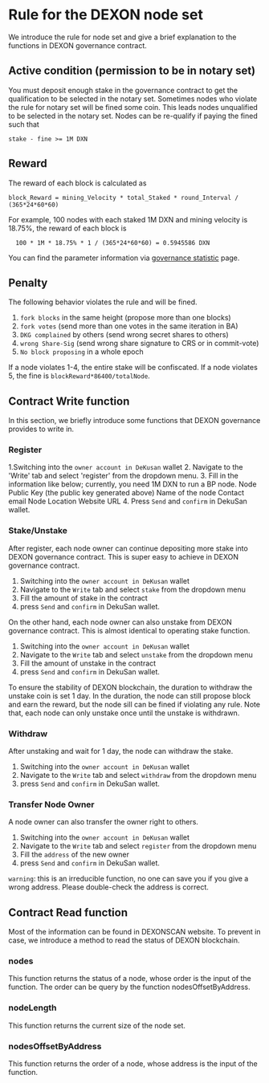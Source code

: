 # Rule for the DEXON node set
  We introduce the rule for node set and give a brief explanation to the functions in DEXON governance contract.

  
## Active condition (permission to be in notary set)
  You must deposit enough stake in the governance contract to get the qualification to be selected in the notary set.
  Sometimes nodes who violate the rule for notary set will be fined some coin. This leads nodes unqualified to be selected in the notary set. Nodes can be re-qualify if paying the fined such that 
  
    stake - fine >= 1M DXN

## Reward
  The reward of each block is calculated as

    block_Reward = mining_Velocity * total_Staked * round_Interval / (365*24*60*60)

  For example, 100 nodes with each staked 1M DXN and mining velocity is 18.75%, the reward of each block is
  
      100 * 1M * 18.75% * 1 / (365*24*60*60) = 0.5945586 DXN
  You can find the parameter information via [governance statistic](https://testnet.dexscan.app/governance) page.


## Penalty
  The following behavior violates the rule and will be fined.
  1. `fork blocks` in the same height (propose more than one blocks)
  2. `fork votes` (send more than one votes in the same iteration in BA)
  3. `DKG complained` by others (send wrong secret shares to others)
  4. `wrong Share-Sig` (send wrong share signature to CRS or in commit-vote)
  5. `No block proposing` in a whole epoch
  
  If a node violates 1-4, the entire stake will be confiscated.
  If a node violates 5, the fine is `blockReward*86400/totalNode`.

## Contract Write function 
In this section, we briefly introduce some functions that DEXON governance provides to write in.

### Register
1.Switching into the `owner account in DeKusan` wallet 
2. Navigate to the 'Write' tab and select 'register' from the dropdown menu.
3. Fill in the information like below; currently, you need 1M DXN to run a BP node.
Node Public Key (the public key generated above)
Name of the node
Contact email
Node Location
Website URL 
4. Press `Send` and `confirm` in DekuSan wallet.

### Stake/Unstake
After register, each node owner can continue depositing more stake into DEXON governance contract.  This is super easy to achieve in DEXON governance contract. 
 1. Switching into the `owner account in DeKusan` wallet 
 2. Navigate to the `Write` tab and select `stake` from the dropdown menu
 3. Fill the amount of stake in the contract
 4. press `Send` and `confirm` in DekuSan wallet.

On the other hand, each node owner can also unstake from DEXON governance contract. This is almost identical to operating stake function.
 1. Switching into the `owner account in DeKusan` wallet 
 2. Navigate to the `Write` tab and select `unstake` from the dropdown menu
 3. Fill the amount of unstake in the contract
 4. press `Send` and `confirm` in DekuSan wallet.

To ensure the stability of DEXON blockchain, the duration to withdraw the unstake coin is set 1 day. In the duration, the node can still propose block and earn the reward, but the node sill can be fined if violating any rule.
Note that, each node can only unstake once until the unstake is withdrawn.

### Withdraw
After unstaking and wait for 1 day, the node can withdraw the stake.
 1. Switching into the `owner account in DeKusan` wallet 
 2. Navigate to the `Write` tab and select `withdraw` from the dropdown menu
 3. press `Send` and `confirm` in DekuSan wallet.


### Transfer Node Owner 
A node owner can also transfer the owner right to others. 
 1. Switching into the `owner account in DeKusan` wallet 
 2. Navigate to the `Write` tab and select `register` from the dropdown menu
 3. Fill the `address` of the new owner
 4. press `Send` and `confirm` in DekuSan wallet.

`warning`: this is an irreducible function, no one can save you if you give a wrong address.
Please double-check the address is correct.

## Contract Read function
Most of the information can be found in DEXONSCAN website. To prevent in case, we introduce a method to read the status of DEXON blockchain.

### nodes
This function returns the status of a node, whose order is the input of the function. The order can be query by the function nodesOffsetByAddress.


### nodeLength
This function returns the current size of the node set.

### nodesOffsetByAddress
This function returns the order of a node, whose address is the input of the function.


